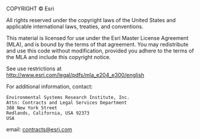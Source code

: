 COPYRIGHT © Esri

All rights reserved under the copyright laws of the United States and applicable
international laws, treaties, and conventions.

This material is licensed for use under the Esri Master License Agreement (MLA),
and is bound by the terms of that agreement. You may redistribute and use this
code without modification, provided you adhere to the terms of the MLA and
include this copyright notice.

See use restrictions at http://www.esri.com/legal/pdfs/mla_e204_e300/english

For additional information, contact:

```
Environmental Systems Research Institute, Inc.
Attn: Contracts and Legal Services Department
380 New York Street
Redlands, California, USA 92373
USA
```

email: contracts@esri.com
